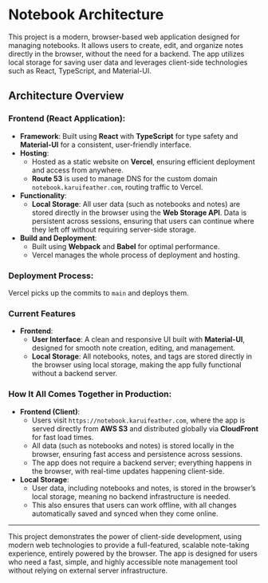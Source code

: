 # Notebook Architecture

This project is a modern, browser-based web application designed for managing notebooks. It allows users to create, edit, and organize notes directly in the browser, without the need for a backend. The app utilizes local storage for saving user data and leverages client-side technologies such as React, TypeScript, and Material-UI.

## Architecture Overview

### Frontend (React Application):

- **Framework**: Built using **React** with **TypeScript** for type safety and **Material-UI** for a consistent, user-friendly interface.
- **Hosting**:
  - Hosted as a static website on **Vercel**, ensuring efficient deployment and access from anywhere.
  - **Route 53** is used to manage DNS for the custom domain `notebook.karuifeather.com`, routing traffic to Vercel.
- **Functionality**:
  - **Local Storage**: All user data (such as notebooks and notes) are stored directly in the browser using the **Web Storage API**. Data is persistent across sessions, ensuring that users can continue where they left off without requiring server-side storage.
 - **Build and Deployment**:
    - Built using **Webpack** and **Babel** for optimal performance.
    - Vercel manages the whole process of deployment and hosting.

### Deployment Process:

Vercel picks up the commits to `main` and deploys them.

### Current Features

- **Frontend**:
  - **User Interface**: A clean and responsive UI built with **Material-UI**, designed for smooth note creation, editing, and management.
  - **Local Storage**: All notebooks, notes, and tags are stored directly in the browser using local storage, making the app fully functional without a backend server.

### How It All Comes Together in Production:

- **Frontend (Client)**:
  - Users visit `https://notebook.karuifeather.com`, where the app is served directly from **AWS S3** and distributed globally via **CloudFront** for fast load times.
  - All data (such as notebooks and notes) is stored locally in the browser, ensuring fast access and persistence across sessions.
  - The app does not require a backend server; everything happens in the browser, with real-time updates happening client-side.
- **Local Storage**:
  - User data, including notebooks and notes, is stored in the browser’s local storage, meaning no backend infrastructure is needed.
  - This also ensures that users can work offline, with all changes automatically saved and synced when they come online.

---

This project demonstrates the power of client-side development, using modern web technologies to provide a full-featured, scalable note-taking experience, entirely powered by the browser. The app is designed for users who need a fast, simple, and highly accessible note management tool without relying on external server infrastructure.
